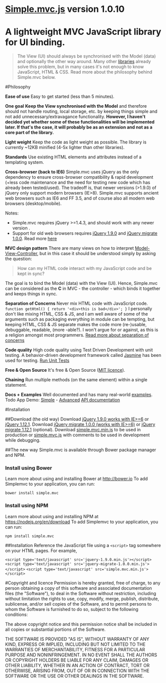 [Simple.mvc.js](//hammerbenjamin.com/simplemvc) version 1.0.10
=========

A lightweight MVC JavaScript library for UI binding.
=========

> The View (UI) should always be synchronised with the Model (data) and optionally the other way around. Many other [libraries](//todomvc.com) already solve this problem, but in many cases it's not enough to know JavaScript, HTML & CSS. Read more about the philosophy behind Simple.mvc below.



#Philosophy

**Ease of use**
Easy to get started (less than 5 minutes).

**One goal**
**Keep the View synchronised with the Model** and therefore should not handle routing, local storage, etc. by keeping things simple and not add unnecessary/extravagance functionality. **However, I haven't decided yet whether some of these functionalities will be implemented later. If that's the case, it will probably be as an extension and not as a core part of the library.**

**Light weight**
Keep the code as light weight as possible. The library is currently ~12KB minified (4-5x lighter than other libraries).

**Standards**
Use existing HTML elements and attributes instead of a templating system.

**Cross-browser (back to IE6)**
Simple.mvc uses jQuery as the only dependency to ensure cross-browser compatibility & rapid development (+less code maintenance and the need for testing new code which has already been tested/used). The tradeoff is, that  newer versions (>1.9.0) of jQuery only support modern browsers (IE>8). Simple.mvc supports ancient web browsers such as IE6 and FF 3.5, and of course also all modern web browsers (desktop/mobile).

Notes: 

 - Simple.mvc requires jQuery >=1.4.3, and should work with any newer version .
 - Support for old web browsers requires [jQuery 1.9.0](//code.jquery.com/jquery-1.9.0.min.js) and [jQuery migrate 1.0.0](//code.jquery.com/jquery-migrate-1.0.0.min.js). Read more [here](http://blog.jquery.com/2013/01/15/jquery-1-9-final-jquery-2-0-beta-migrate-final-released)

**MVC design pattern**
There are many views on how to interpret [Model-View-Controller](//en.wikipedia.org/wiki/Model%E2%80%93view%E2%80%93controller), but in this case it should be understood simply by asking the question:

> How can my HTML code interact with my JavaScript code and be kept in sync?

The goal is to bind the Model (data) with the View (UI). Hence, Simple.mvc can be considered as the **C** in MVC - the controller - which binds it together and keeps things in sync.

**Separation of Concerns**
Never mix HTML code with JavaScript code. 
`function getHtml() { return '<div>this is bad</div>'; }` 
I personally don't like mixing HTML, CSS & JS, and I am well aware of some of the arguments such as packaging everything in module can be tempting, but keeping HTML, CSS & JS separate makes the code more (re-)usable, debuggable, readable, (more -able?). I won't argue for or against, as this is a religion amongst most programmers.
[Read more about separation of concerns](//en.wikipedia.org/wiki/Separation_of_concerns)

**Code quality**
High code quality using Test Driven Development with unit testing. A behavior-driven development framework called [Jasmine](https://jasmine.github.io/) has been used for testing.
[Run Unit Tests](http://hammerbenjamin.com/simplemvc/simple.mvc.unit.test.html)

**Free & Open Source**
It's free & Open Source ([MIT licence](//opensource.org/licenses/MIT)).

**Chaining**
Run multiple methods (on the same element) within a single statement.

**Docs + Examples**
Well documented and has many real-world [examples](http://hammerbenjamin.com/simplemvc/examples). 
Todo App Demo: [Simple](http://hammerbenjamin.com/simplemvc/examples/todo/simple) - [Advanced](http://hammerbenjamin.com/simplemvc/examples/todo/advanced)
[API documentation](http://hammerbenjamin.com/simplemvc/docs)

#Installation

##Download (the old way)
Download [jQuery 1.9.0 works with IE>=6](//code.jquery.com/jquery-1.9.0.min.js) or [jQuery 1.12.1](//code.jquery.com/jquery-1.12.1.min.js).
Download [jQuery migrate 1.0.0 (works with IE>=6)](//code.jquery.com/jquery-migrate-1.0.0.min.js) or [jQuery migrate 1.12.1](//code.jquery.com/jquery-migrate-1.2.1.min.js) (optional).
Download [simple.mvc.min.js](//raw.github.com/bnji/simplemvc/master/simple.mvc.min.js) to be used in production or [simple.mvc.js](//raw.github.com/bnji/simplemvc/master/simple.mvc.js) with comments to be used in development while debugging.

##The new way
Simple.mvc is available through Bower package manager and NPM.

### Install using Bower
Learn more about using and installing Bower at http://bower.io
To add Simplemvc to your application, you can run:

`bower install simple.mvc`

### Install using NPM
Learn more about using and installing NPM at https://nodejs.org/en/download
To add Simplemvc to your application, you can run:

`npm install simple.mvc`


##Installation
Reference the JavaScript file using a `<script>` tag somewhere on your HTML pages. For example,

`<script type='text/javascript' src='jquery-1.9.0.min.js'></script>`
`<script type='text/javascript' src='jquery-migrate-1.0.0.min.js'></script>`
`<script type='text/javascript' src='simple.mvc.min.js'></script>`

#Copyright and licence
Permission is hereby granted, free of charge, to any person obtaining a copy of this software and associated documentation files (the "Software"), to deal in the Software without restriction, including without limitation the rights to use, copy, modify, merge, publish, distribute, sublicense, and/or sell copies of the Software, and to permit persons to whom the Software is furnished to do so, subject to the following conditions:

The above copyright notice and this permission notice shall be included in all copies or substantial portions of the Software.

THE SOFTWARE IS PROVIDED "AS IS", WITHOUT WARRANTY OF ANY KIND, EXPRESS OR IMPLIED, INCLUDING BUT NOT LIMITED TO THE WARRANTIES OF MERCHANTABILITY, FITNESS FOR A PARTICULAR PURPOSE AND NONINFRINGEMENT. IN NO EVENT SHALL THE AUTHORS OR COPYRIGHT HOLDERS BE LIABLE FOR ANY CLAIM, DAMAGES OR OTHER LIABILITY, WHETHER IN AN ACTION OF CONTRACT, TORT OR OTHERWISE, ARISING FROM, OUT OF OR IN CONNECTION WITH THE SOFTWARE OR THE USE OR OTHER DEALINGS IN THE SOFTWARE.
